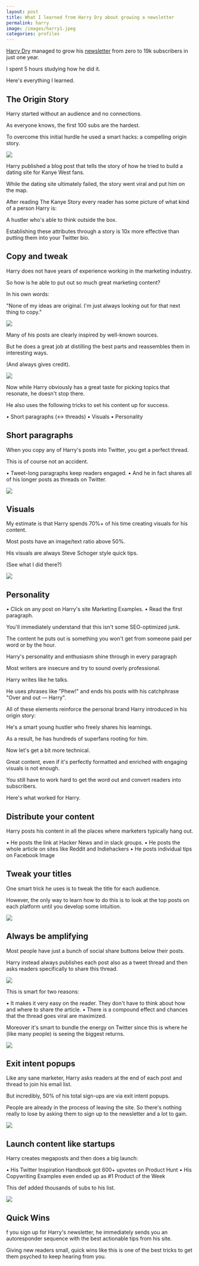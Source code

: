 ```yaml
---
layout: post
title: What I learned from Harry Dry about growing a newsletter
permalink: harry
image: /images/harry1.jpeg
categories: profiles
---
```


[Harry Dry](https://twitter.com/harrydry) managed to grow his [newsletter](https://marketingexamples.com) from zero to 19k subscribers in just one year.

I spent 5 hours studying how he did it.

Here's everything I learned.

## The Origin Story

Harry started without an audience and no connections. 

As everyone knows, the first 100 subs are the hardest. 

To overcome this initial hurdle he used a smart hacks: a compelling origin story.

![](/images/harry1.jpeg)

Harry published a blog post that tells the story of how he tried to build a dating site for Kanye West fans.

While the dating site ultimately failed, the story went viral and put him on the map.

After reading The Kanye Story every reader has some picture of what kind of a person Harry is:

A hustler who's able to think outside the box. 

Establishing these attributes through a story is 10x more effective than putting them into your Twitter bio.

##  Copy and tweak

Harry does not have years of experience working in the marketing industry.

So how is he able to put out so much great marketing content? 

In his own words: 

"None of my ideas are original. I'm just always looking out for that next thing to copy."

![](/images/harry2.jpeg)

Many of his posts are clearly inspired by well-known sources. 

But he does a great job at distilling the best parts and reassembles them in interesting ways. 

(And always gives credit).

![](/images/harry3.jpeg)

Now while Harry obviously has a great taste for picking topics that resonate, he doesn't stop there. 

He also uses the following tricks to set his content up for success. 

• Short paragraphs (<-> threads)
• Visuals
• Personality

## Short paragraphs

When you copy any of Harry's posts into Twitter, you get a perfect thread.

This is of course not an accident. 

• Tweet-long paragraphs keep readers engaged.
• And he in fact shares all of his longer posts as threads on Twitter.

![](/images/harry4.jpeg)

## Visuals

My estimate is that Harry spends 70%+ of his time creating visuals for his content. 

Most posts have an image/text ratio above 50%. 

His visuals are always Steve Schoger style quick tips.

(See what I did there?)

![](/images/harry5.jpeg)

## Personality

• Click on any post on Harry's site Marketing Examples.
• Read the first paragraph.

You'll immediately understand that this isn't some SEO-optimized junk. 

The content he puts out is something you won't get from someone paid per word or by the hour.

Harry's personality and enthusiasm shine through in every paragraph

Most writers are insecure and try to sound overly professional.

Harry writes like he talks.

He uses phrases like "Phew!" and ends his posts with his catchphrase "Over and out — Harry".

All of these elements reinforce the personal brand Harry introduced in his origin story:

He's a smart young hustler who freely shares his learnings.

As a result, he has hundreds of superfans rooting for him.

Now let's get a bit more technical. 

Great content, even if it's perfectly formatted and enriched with engaging visuals is not enough. 

You still have to work hard to get the word out and convert readers into subscribers.

Here's what worked for Harry.

## Distribute your content 

Harry posts his content in all the places where marketers typically hang out. 

• He posts the link at Hacker News and in slack groups.
• He posts the whole article on sites like Reddit and Indiehackers
• He posts individual tips on Facebook
Image

## Tweak your titles

One smart trick he uses is to tweak the title for each audience. 

However, the only way to learn how to do this is to look at the top posts on each platform until you develop some intuition.

![](/images/harry6.jpeg)

## Always be amplifying

Most people have just a bunch of social share buttons below their posts. 

Harry instead always publishes each post also as a tweet thread and then asks readers specifically to share this thread.

![](/images/harry7.jpeg)

This is smart for two reasons:

• It makes it very easy on the reader. They don't have to think about how and where to share the article.
• There is a compound effect and chances that the thread goes viral are maximized.

Moreover it's smart to bundle the energy on Twitter since this is where he (like many people) is seeing the biggest returns.

![](/images/harry8.jpeg)

## Exit intent popups

Like any sane marketer, Harry asks readers at the end of each post and thread to join his email list. 

But incredibly, 50% of his total sign-ups are via exit intent popups.

People are already in the process of leaving the site. So there's nothing really to lose by asking them to sign up to the newsletter and a lot to gain.

![](/images/harry9.jpeg)

## Launch content like startups

Harry creates megaposts and then does a big launch:

• His Twitter Inspiration Handbook got 600+ upvotes on Product Hunt 
• His Copywriting Examples even ended up as #1 Product of the Week

This def added thousands of subs to his list.

![](/images/harry10.jpeg)

## Quick Wins

f you sign up for Harry's newsletter, he immediately sends you an autoresponder sequence with the best actionable tips from his site. 

Giving new readers small, quick wins like this is one of the best tricks to get them psyched to keep hearing from you.




